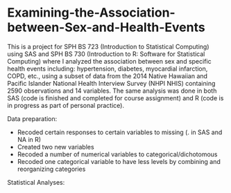 # Examining-the-Association-between-Sex-and-Health-Events

This is a project for SPH BS 723 (Introduction to Statistical Computing) using SAS and SPH BS 730 (Introduction to R: Software for Statistical Computing) where I analyzed the association between sex and specific health events including: hypertension, diabetes, myocardial infarction, COPD, etc., using a subset of data from the 2014 Native Hawaiian and Pacific Islander National Health Interview Survey (NHPI NHIS) containing 2590 observations and 14 variables. The same analysis was done in both SAS (code is finished and completed for course assignment) and R (code is in progress as part of personal practice).

Data preparation:
- Recoded certain responses to certain variables to missing (. in SAS and NA in R)
- Created two new variables
- Recoded a number of numerical variables to categorical/dichotomous
- Recoded one categorical variable to have less levels by combining and reorganizing categories

Statistical Analyses:
